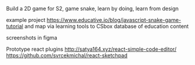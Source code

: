 
Build a 2D game for S2, game snake,  learn by doing,  learn from design

example project https://www.educative.io/blog/javascript-snake-game-tutorial  and map via learning tools to CSbox database of education content

screenshots in figma

Prototype  react  plugins  http://satya164.xyz/react-simple-code-editor/   https://github.com/svrcekmichal/react-sketchpad

